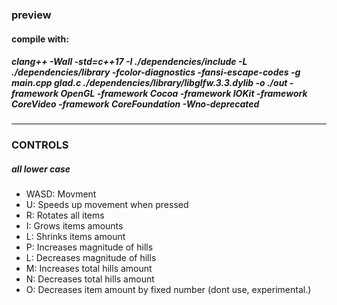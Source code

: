 <h3>preview</h3>
<!-- <img src="./screenshots/tess_example.png" title="exe" alt="terrain" style="width: 500px;">
<img width="500" alt="terrain" src="./screenshots/wire.png"> -->
<h4>compile with:</h4>
<h5>clang++ -Wall -std=c++17 -I ./dependencies/include -L ./dependencies/library -fcolor-diagnostics -fansi-escape-codes -g  main.cpp glad.c ./dependencies/library/libglfw.3.3.dylib -o ./out -framework OpenGL  -framework Cocoa -framework IOKit -framework CoreVideo -framework CoreFoundation -Wno-deprecated</h5>
<hr>
<h3>CONTROLS</h3>
<h5>all lower case</h5>
<ul>
  <li>WASD: Movment</li>
  <li>U: Speeds up movement when pressed</li>
  <li>R: Rotates all items</li>
  
  <li>I: Grows items amounts</li>
  <li>L: Shrinks items amount</li>
  
  <li>P: Increases magnitude of hills</li>
  <li>L: Decreases magnitude of hills</li>
  
  <li>M: Increases total hills amount</li>
  <li>N: Decreases total hills amount</li>
  
  <li>O: Decreases item amount by fixed number (dont use, experimental.)</li>
</ul>
